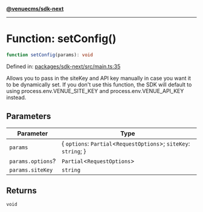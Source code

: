 [**@venuecms/sdk-next**](../Index.md)

***

# Function: setConfig()

```ts
function setConfig(params): void
```

Defined in: [packages/sdk-next/src/main.ts:35](https://github.com/venuecms/sdk/blob/827e1eaa472dae7093291e9dcf3855760c75d0d4/packages/sdk-next/src/main.ts#L35)

Allows you to pass in the siteKey and API key manually in case you want it to be dynamically set. If you don't use this function, the SDK will default to using process.env.VENUE_SITE_KEY and process.env.VENUE_API_KEY instead.

## Parameters

| Parameter | Type |
| ------ | ------ |
| `params` | \{ `options`: `Partial`\<`RequestOptions`\>; `siteKey`: `string`; \} |
| `params.options`? | `Partial`\<`RequestOptions`\> |
| `params.siteKey` | `string` |

## Returns

`void`
